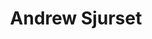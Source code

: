 ---
title: Andrew Sjurset
email: asjurset@nd.edu
image: "/images/headshots/andrewsjurset.jpg"
description: Resident Assistant
weight: 6
params:
    hometown: "Lorton, VA"
    major: "Chemical Engineering"
    hobbies: "Chicago White Sox, ND Folk Choir, Piano, Pickup Basketball, and SDH"
    favoritepart: "All of the guys"
    section: "2A"

social:
  - name: email
    icon: fa-regular fa-envelope
    link: mailto:asjurset@nd.edu
---